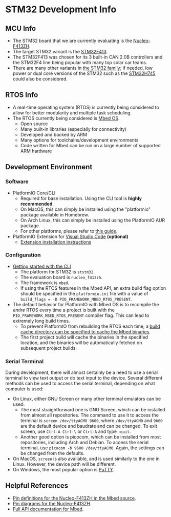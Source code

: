 # STM32 Development Info
## MCU Info
* The STM32 board that we are currently evaluating is the [Nucleo-F413ZH](https://www.st.com/en/evaluation-tools/nucleo-f413zh.html).
* The target STM32 variant is the [STM32F413](https://www.st.com/en/microcontrollers-microprocessors/stm32f413-423.html).
* The STM32F413 was chosen for its 3 built-in CAN 2.0B controllers and the STM32F4 line being popular with many top solar car teams.
* There are many other variants in [the STM32 family](https://www.st.com/en/microcontrollers-microprocessors/stm32-32-bit-arm-cortex-mcus.html); if needed, low power or dual core versions of the STM32 such as the [STM32H745](https://www.st.com/en/microcontrollers-microprocessors/stm32h745-755.html) could also be considered.

## RTOS Info
* A real-time operating system (RTOS) is currently being considered to allow for better modularity and multiple task scheduling.
* The RTOS currently being considered is [Mbed OS](https://www.mbed.com/en/platform/mbed-os).
    * Open source
    * Many built-in libraries (especially for connectivity)
    * Developed and backed by ARM
    * Many options for toolchains/development environments
    * Code written for Mbed can be run on a large number of supported ARM hardware
  
## Development Environment
### Software
* PlatformIO Core/CLI
  * Required for base installation. Using the CLI tool is **highly recommended**.
  * On MacOS, this can simply be installed using the "platformio" package available in Homebrew. 
  * On Arch Linux, this can simply be installed using the PlatformIO AUR package.
  * For other platforms, please refer to [this guide](https://docs.platformio.org/en/latest/core/installation.html).
* PlatformIO Extension for [Visual Studio Code](https://code.visualstudio.com) **(optional)**
  * [Extension installation instructions](https://platformio.org/install/ide?install=vscode)

### Configuration
* [Getting started with the CLI](https://docs.platformio.org/en/latest/core/quickstart.html)
   * The platform for STM32 is `ststm32`.
   * The evaluation board is `nucleo_f413zh`.
   * The framework is `mbed`.
   * If using the RTOS features in the Mbed API, an extra build flag option should be specified in the `platformio.ini` file with a value of `build_flags = -D PIO_FRAMEWORK_MBED_RTOS_PRESENT`.
* The default behavior for PlatformIO with Mbed OS is to recompile the *entire* RTOS every time a project is built with the `PIO_FRAMEWORK_MBED_RTOS_PRESENT` compiler flag. This can lead to extremely long build times.
   * To prevent PlatformIO from rebuilding the RTOS each time, a [build cache directory can be specified to cache the Mbed binaries](https://docs.platformio.org/en/latest/projectconf/section_platformio.html#build-cache-dir).
   * The first project build will cache the binaries in the specified location, and the binaries will be automatically fetched on subsequent project builds.

### Serial Terminal
During development, there will almost certainly be a need to use a serial terminal to view text output or do text input to the device. Several different methods can be used to access the serial terminal, depending on what computer is used:
* On Linux, either GNU Screen or many other terminal emulators can be used.
   * The most straightforward one is GNU Screen, which can be installed from almost all repositories. The command to use it to access the terminal is `screen /dev/ttyACM0 9600`, where `/dev/ttyACM0` and `9600` are the default device and baudrate and can be changed. To exit screen, use `Ctrl-A Ctrl-\` or `Ctrl-A` and type `:quit`.
   * Another good option is picocom, which can be installed from most repositories, including Arch and Debian. To access the serial terminal, use `picocom -b 9600 /dev/ttyACM0`. Again, the settings can be changed from the defaults.
* On MacOS, `screen` is also available, and is used similarly to the one in Linux. However, the device path will be different.
* On Windows, the most popular option is [PuTTY](https://www.putty.org/).

## Helpful References
* [Pin definitions for the Nucleo-F413ZH in the Mbed source](https://github.com/ARMmbed/mbed-os/tree/master/targets/TARGET_STM/TARGET_STM32F4/TARGET_STM32F413xH/TARGET_NUCLEO_F413ZH).
* [Pin diagrams for the Nucleo-F413ZH](https://os.mbed.com/platforms/ST-Nucleo-F413ZH).
* [Full API documentation for Mbed](https://os.mbed.com/docs/mbed-os/v5.15/apis/index.html).
